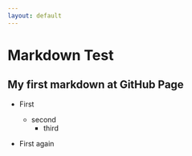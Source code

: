 ```yaml
---
layout: default
---
```


# Markdown Test
## My first markdown at GitHub Page

- First
  - second
    - third

- First again